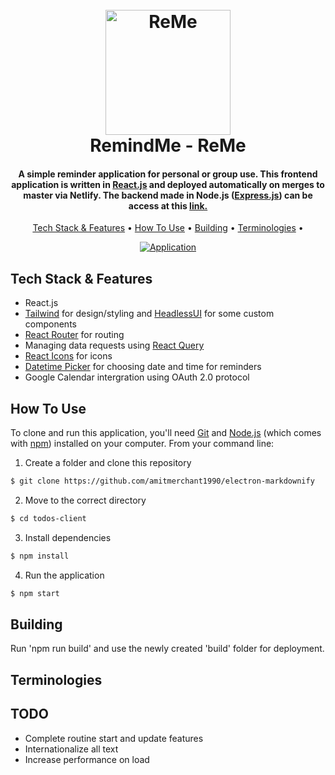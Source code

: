 
<h1 align="center">
  <br>
  <a href="http://remeapp.netlify.app"><img src="https://user-images.githubusercontent.com/70352144/191369786-648bd405-70c2-47ca-bc43-529ae7bb7b62.png" alt="ReMe" width="200"></a>
  <br>
  RemindMe - ReMe
  <br>
</h1>

<h4 align="center">A simple reminder application for personal or group use. This frontend application is written in <a href="https://reactjs.org/">React.js</a> and deployed automatically on merges to master via Netlify. The backend made in Node.js (<a href="https://expressjs.com/">Express.js</a>) can be access at this <a href="https://github.com/tienviet10/todos-server">link.</a></h4>

<p align="center">
  <a href="#key-features">Tech Stack & Features</a> •
  <a href="#how-to-use">How To Use</a> •
  <a href="#building">Building</a> •
  <a href="#terminologies">Terminologies</a> •
</p>

<div align="center">
  <a href=""><img src="https://user-images.githubusercontent.com/70352144/191378535-68036f59-8a9a-4d27-b4a0-165614571996.gif" alt="Application" ></a>
</div>

## Tech Stack & Features

* React.js
* [Tailwind](https://tailwindcss.com/) for design/styling and [HeadlessUI](https://headlessui.com) for some custom components
* [React Router](https://reactrouter.com/) for routing
* Managing data requests using [React Query](https://react-query-v3.tanstack.com)
* [React Icons](https://react-icons.github.io/react-icons/) for icons
* [Datetime Picker](https://github.com/wojtekmaj/react-datetime-picker#readme) for choosing date and time for reminders
* Google Calendar intergration using OAuth 2.0 protocol

## How To Use

To clone and run this application, you'll need [Git](https://git-scm.com) and [Node.js](https://nodejs.org/en/download/) (which comes with [npm](http://npmjs.com)) installed on your computer. From your command line:

1. Create a folder and clone this repository

```sh
$ git clone https://github.com/amitmerchant1990/electron-markdownify
```

2. Move to the correct directory

```sh
$ cd todos-client
```

3. Install dependencies

```sh
$ npm install
```

4. Run the application

```sh
$ npm start
```

## Building

Run 'npm run build' and use the newly created 'build' folder for deployment.

## Terminologies


## TODO

* Complete routine start and update features
* Internationalize all text
* Increase performance on load
